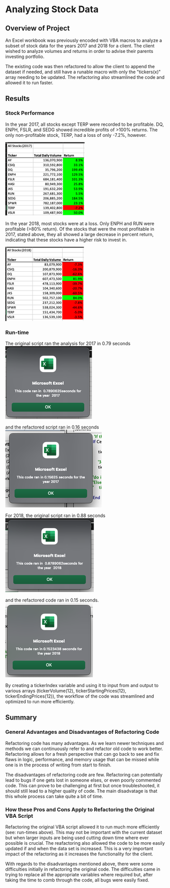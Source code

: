 # Analyzing Stock Data

## Overview of Project

An Excel workbook was previously encoded with VBA macros to analyze a subset of stock data for the years 2017 and 2018 for a client. The client wished to analyze volumes and returns in order to advise their parents investing portfolio.

The existing code was then refactored to allow the client to append the dataset if needed, and still have a runable macro with only the "tickers(x)" array needing to be updated. The refactoring also streamlined the code and allowed it to run faster.  

## Results

### Stock Performance

In the year 2017, all stocks except TERP were recorded to be profitable. DQ, ENPH, FSLR, and SEDG showed incredible profits of >100% returns. The only non-profitable stock, TERP, had a loss of only -7.2%, however.

![](https://github.com/NKKhosa/stock-analysis/blob/main/Resources/All_stocks_outcome_2017.png?raw=true)


In the year 2018, most stocks were at a loss. Only ENPH and RUN were profitable (>80% return). Of the stocks that were the most profitable in 2017, stated above, they all showed a large decrease in percent return, indicating that these stocks have a higher risk to invest in.

![](https://github.com/NKKhosa/stock-analysis/blob/main/Resources/All_stocks_outcome_2018.png?raw=true "All Stocks Outcome 2018")

### Run-time

The original script ran the analysis for 2017 in 0.79 seconds 
![](https://github.com/NKKhosa/stock-analysis/blob/main/Resources/Module_runtime_2017.png?raw=true)

and the refactored script ran in 0.16 seconds 
![](https://github.com/NKKhosa/stock-analysis/blob/main/Resources/VBA_Challenge_2017.png?raw=true)

For 2018, the original script ran in 0.88 seconds 
![](https://github.com/NKKhosa/stock-analysis/blob/main/Resources/Module_runtime_2018.png?raw=true)

and the refactored code ran in  0.15 seconds.
![](https://github.com/NKKhosa/stock-analysis/blob/main/Resources/VBA_Challenge_2018.png?raw=true)

By creating a tickerIndex variable and using it to input from and output to various arrays (tickerVolume(12), tickerStartingPrices(12), tickerEndingPrices(12)), the workflow of the code was streamlined and optimized to run more efficiently.

## Summary

### General Advantages and Disadvantages of Refactoring Code

Refactoring code has many advantages. As we learn newer techniques and methods we can continuously refer to and refactor old code to work better. Refactoring allows for a fresh perspective that can go back to see and fix flaws in logic, performance, and memory usage that can be missed while one is in the process of writing from start to finish. 

The disadvantages of refactoring code are few. Refactoring can potentially lead to bugs if one gets lost in someone elses, or even poorly commented code. This can prove to be challenging at first but once troubleshooted, it should still lead to a higher quality of code. The main disadvatage is that this whole process can take quite a bit of time.


### How these Pros and Cons Apply to Refactoring the Original VBA Script

Refactoring the original VBA script allowed it to run much more efficiently (see: run-times above). This may not be important with the current dataset but when larger inputs are being used cutting down time where ever possible is crucial. The reafactoring also allowed the code to be more easily updated if and when the data set is increased. This is a very important impact of the refactoring as it increases the functionality for the client. 

With regards to the disadvantages mentioned above, there were some difficulties initially in refactoring the original code. The difficulties came in trying to replace all the appropriate variables where required but, after taking the time to comb through the code, all bugs were easily fixed. 
